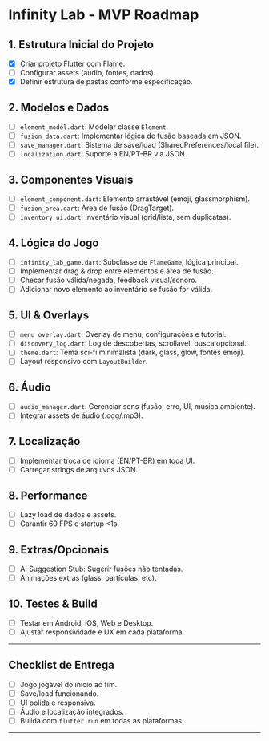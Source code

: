 # Infinity Lab - MVP Roadmap

## 1. Estrutura Inicial do Projeto

- [x] Criar projeto Flutter com Flame.
- [ ] Configurar assets (audio, fontes, dados).
- [x] Definir estrutura de pastas conforme especificação.

## 2. Modelos e Dados

- [ ] `element_model.dart`: Modelar classe `Element`.
- [ ] `fusion_data.dart`: Implementar lógica de fusão baseada em JSON.
- [ ] `save_manager.dart`: Sistema de save/load (SharedPreferences/local file).
- [ ] `localization.dart`: Suporte a EN/PT-BR via JSON.

## 3. Componentes Visuais

- [ ] `element_component.dart`: Elemento arrastável (emoji, glassmorphism).
- [ ] `fusion_area.dart`: Área de fusão (DragTarget).
- [ ] `inventory_ui.dart`: Inventário visual (grid/lista, sem duplicatas).

## 4. Lógica do Jogo

- [ ] `infinity_lab_game.dart`: Subclasse de `FlameGame`, lógica principal.
- [ ] Implementar drag & drop entre elementos e área de fusão.
- [ ] Checar fusão válida/negada, feedback visual/sonoro.
- [ ] Adicionar novo elemento ao inventário se fusão for válida.

## 5. UI & Overlays

- [ ] `menu_overlay.dart`: Overlay de menu, configurações e tutorial.
- [ ] `discovery_log.dart`: Log de descobertas, scrollável, busca opcional.
- [ ] `theme.dart`: Tema sci-fi minimalista (dark, glass, glow, fontes emoji).
- [ ] Layout responsivo com `LayoutBuilder`.

## 6. Áudio

- [ ] `audio_manager.dart`: Gerenciar sons (fusão, erro, UI, música ambiente).
- [ ] Integrar assets de áudio (.ogg/.mp3).

## 7. Localização

- [ ] Implementar troca de idioma (EN/PT-BR) em toda UI.
- [ ] Carregar strings de arquivos JSON.

## 8. Performance

- [ ] Lazy load de dados e assets.
- [ ] Garantir 60 FPS e startup <1s.

## 9. Extras/Opcionais

- [ ] AI Suggestion Stub: Sugerir fusões não tentadas.
- [ ] Animações extras (glass, partículas, etc).

## 10. Testes & Build

- [ ] Testar em Android, iOS, Web e Desktop.
- [ ] Ajustar responsividade e UX em cada plataforma.

---

## Checklist de Entrega

- [ ] Jogo jogável do início ao fim.
- [ ] Save/load funcionando.
- [ ] UI polida e responsiva.
- [ ] Áudio e localização integrados.
- [ ] Builda com `flutter run` em todas as plataformas.

---